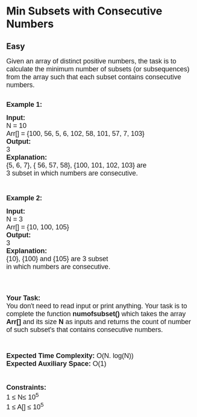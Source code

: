 # Min Subsets with Consecutive Numbers
## Easy 
<div class="problem-statement">
                <p></p><p><span style="font-family:arial,helvetica,sans-serif"><span style="font-size:18px">Given an array of distinct positive numbers, the task is to calculate the&nbsp;minimum&nbsp;number of subsets (or subsequences) from the array such that each subset contains consecutive numbers.</span></span><br>
&nbsp;</p>

<p><span style="font-family:arial,helvetica,sans-serif"><span style="font-size:18px"><strong>Example 1:</strong></span></span></p>

<pre><span style="font-family:arial,helvetica,sans-serif"><span style="font-size:18px"><strong>Input:</strong>
N = 10
Arr[] = {100, 56, 5, 6, 102, 58, 101, 57, 7, 103} </span>
<span style="font-size:18px"><strong>Output:</strong>
3
<strong>Explanation:</strong>
{5, 6, 7}, { 56, 57, 58}, {100, 101, 102, 103} are
3 subset in which numbers are consecutive.</span></span></pre>

<p>&nbsp;</p>

<p><span style="font-family:arial,helvetica,sans-serif"><span style="font-size:18px"><strong>Example 2:</strong></span></span></p>

<pre><span style="font-family:arial,helvetica,sans-serif"><span style="font-size:18px"><strong>Input:</strong>
N = 3
Arr[] = {10, 100, 105}
<strong>Output:</strong>
3
<strong>Explanation:</strong>
{10}, {100} and {105} are 3 subset
in which numbers are consecutive.</span></span>
</pre>

<p>&nbsp;</p>

<p><br>
<span style="font-family:arial,helvetica,sans-serif"><span style="font-size:18px"><strong>Your Task:&nbsp;&nbsp;</strong><br>
You don't need to read input or print anything. Your task is to complete the function&nbsp;<strong>numofsubset()</strong>&nbsp;which takes the array <strong>Arr[]</strong> and its size <strong>N</strong><strong> </strong>as inputs and returns the count of number of such subset's that&nbsp;contains consecutive numbers.</span></span><br>
<br>
&nbsp;</p>

<p><span style="font-family:arial,helvetica,sans-serif"><span style="font-size:18px"><strong>Expected Time Complexity:</strong> O(N. log(N))<br>
<strong>Expected Auxiliary Space:</strong> O(1)<br>
<br>
<br>
<strong>Constraints:</strong><br>
1 ≤ N≤ 10<sup>5</sup><br>
1 ≤ A[] ≤ 10<sup>5</sup></span></span></p>
 <p></p>
            </div>